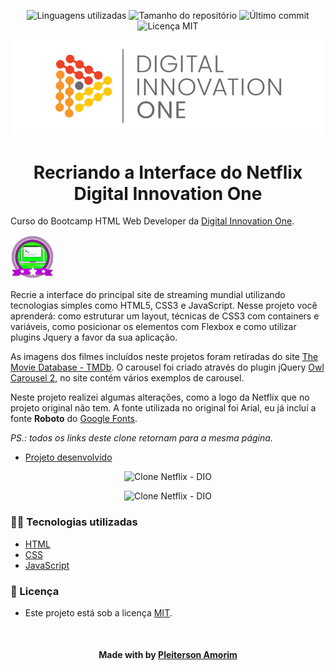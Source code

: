 <!-- Badges session -->
<p align="center">  
  <!-- languages -->
  <img src="https://img.shields.io/github/languages/count/pleiterson/clone-interface-netflix-html-css-js?style=social" alt="Linguagens utilizadas">
  <!-- repo size -->
  <img src="https://img.shields.io/github/repo-size/Pleiterson/clone-interface-netflix-html-css-js?style=social" alt="Tamanho do repositório">
  <!-- last commit -->
  <img src="https://img.shields.io/github/last-commit/Pleiterson/clone-interface-netflix-html-css-js?style=social" alt="Último commit">
  <!-- licence MIT -->
  <img src="https://img.shields.io/github/license/Pleiterson/clone-interface-netflix-html-css-js?style=social" alt="Licença MIT">
</p>


<!--Banner session-->
<p align="center">
  <img src="./src/assets/img/cover_dio.png" alt="DIO" title="Digital Innovation One">
</p>


<!--About session-->
<h1 align="center">Recriando a Interface do Netflix<br>Digital Innovation One</h1>

Curso do Bootcamp HTML Web Developer da [Digital Innovation One](https://digitalinnovation.one/).

<img src="./src/assets/img/badge-curso.png" title="Badge" width="70" height="70">

Recrie a interface do principal site de streaming mundial utilizando tecnologias simples como HTML5, CSS3 e JavaScript. Nesse projeto você aprenderá: como estruturar um layout, técnicas de CSS3 com containers e variáveis, como posicionar os elementos com Flexbox e como utilizar plugins Jquery a favor da sua aplicação.

As imagens dos filmes incluídos neste projetos foram retiradas do site [The Movie Database - TMDb](https://www.themoviedb.org/). O carousel foi criado através do plugin jQuery [Owl Carousel 2](https://owlcarousel2.github.io/OwlCarousel2/), no site contém vários exemplos de carousel.

Neste projeto realizei algumas alterações, como a logo da Netflix que no projeto original não tem. A fonte utilizada no original foi Arial, eu já incluí a fonte <b>Roboto</b> do [Google Fonts](https://fonts.google.com/specimen/Roboto).

<i>PS.: todos os links deste clone retornam para a mesma página.</i>

- [Projeto desenvolvido](https://clone-netflix.vercel.app/)

<p align="center"><img src="./src/assets/img/projeto.gif" title="Clone Netflix - DIO"></p>
<p align="center"><img src="./src/assets/img/projeto-responsivo.gif" title="Clone Netflix - DIO"></p>


<h3>👨‍💻 Tecnologias utilizadas</h3>

- [HTML](https://www.w3schools.com/html/)
- [CSS](https://developer.mozilla.org/pt-BR/docs/Web/CSS)
- [JavaScript](https://developer.mozilla.org/en-US/docs/Web/JavaScript)


<!--License session-->
<h3>📝 Licença</h3>

- Este projeto está sob a licença [MIT](./LICENSE).


<!--Bottom session-->
<br><h4 align=center>Made with by <a target="_blank" href="https://pleiterson.vercel.app" >Pleiterson Amorim</a></h4>